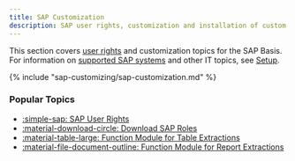 ```yaml
---
title: SAP Customization
description: SAP user rights, customization and installation of custom function modules
---
```


This section covers [user rights](sap-authority-objects.md) and customization topics for the SAP Basis.<br>
For information on [supported SAP systems](../setup/requirements.md/#supported-sap-systems-and-releases) and other IT topics, see [Setup](../setup/index.md).

{% include "sap-customizing/sap-customization.md" %}

### Popular Topics

<div class="grid cards" markdown>

- [:simple-sap:  SAP User Rights](sap-authority-objects.md)
- [:material-download-circle:  Download SAP Roles](sap-authority-objects.md/#sap-authorization-profiles)
- [:material-table-large:  Function Module for Table Extractions](custom-function-module-for-table-extraction.md)
- [:material-file-document-outline:  Function Module for Report Extractions](custom-function-module-for-reports.md)


</div>


<!---
::cards:: cols=2

- title: Setup for Admins
  image: ../../assets/images/logos/business-content/human.png
  content: The setup for admins covers system requirements, license, installation and migration.
  url: /global-access/
  
- title: Setup for SAP Basis
  image: ../../assets/images/logos/business-content/key.svg
  content: The setup in SAP covers SAP user rights, customizing, etc.
  url: /service-access/
  
::/cards::
-->